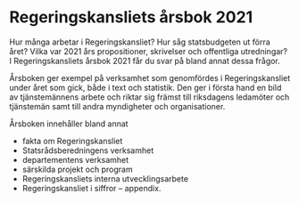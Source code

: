 # Regeringskansliets årsbok 2021

Hur många arbetar i Regeringskansliet? Hur såg statsbudgeten ut förra året? Vilka var 2021 års propositioner, skrivelser och offentliga utredningar? I Regeringskansliets årsbok 2021 får du svar på bland annat dessa frågor.

Årsboken ger exempel på verksamhet som genomfördes i Regeringskansliet under året som gick, både i text och statistik. Den ger i första hand en bild av tjänstemännens arbete och riktar sig främst till riksdagens ledamöter och tjänstemän samt till andra myndigheter och organisationer.

Årsboken innehåller bland annat

* fakta om Regeringskansliet
* Statsrådsberedningens verksamhet
* departementens verksamhet
* särskilda projekt och program
* Regeringskansliets interna utvecklingsarbete
* Regeringskansliet i siffror – appendix.
